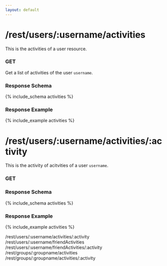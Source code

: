 ```yaml
---
layout: default
---
```


# /rest/users/:username/activities

This is the activities of a user resource.

### GET 

Get a list of activities of the user `username`.

### Response Schema
{% include_schema activities %}

### Response Example
{% include_example activities %}


# /rest/users/:username/activities/:activity

This is the activity of acitvities of a user `username`.

### GET

### Response Schema
{% include_schema activities %}

### Response Example
{% include_example activities %}

/rest/users/:username/activities/:activity
/rest/users/:username/friendActivities
/rest/users/:username/friendActivities/:activity
/rest/groups/:groupname/activities
/rest/groups/:groupname/activities/:activity